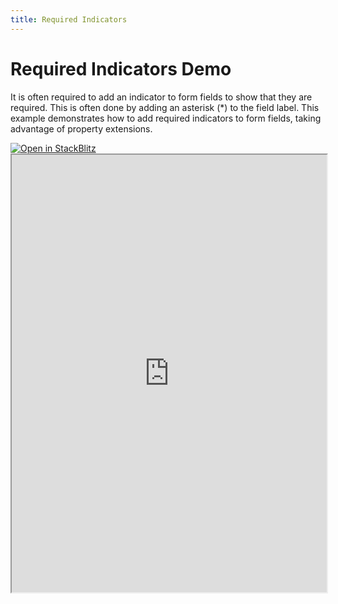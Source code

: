 ```yaml
---
title: Required Indicators
---
```


# Required Indicators Demo

It is often required to add an indicator to form fields to show that they are required. This is often done by adding an asterisk (*) to the field label. This example demonstrates how to add required indicators to form fields, taking advantage of property extensions.

<a target='_blank' href="https://stackblitz.com/~/github.com/martinszeltins/regle-example-required-indicators">
  <img
    alt="Open in StackBlitz"
    src="https://developer.stackblitz.com/img/open_in_stackblitz.svg"
  />
</a>

<iframe style='width: 100%; height: 700px' src="https://stackblitz.com/github/martinszeltins/regle-example-required-indicators?embed=1&file=src%2FApp.vue&theme=dark&view=preview" title="Sandbox editor" sandbox="allow-modals allow-forms allow-popups allow-scripts allow-same-origin"></iframe>
